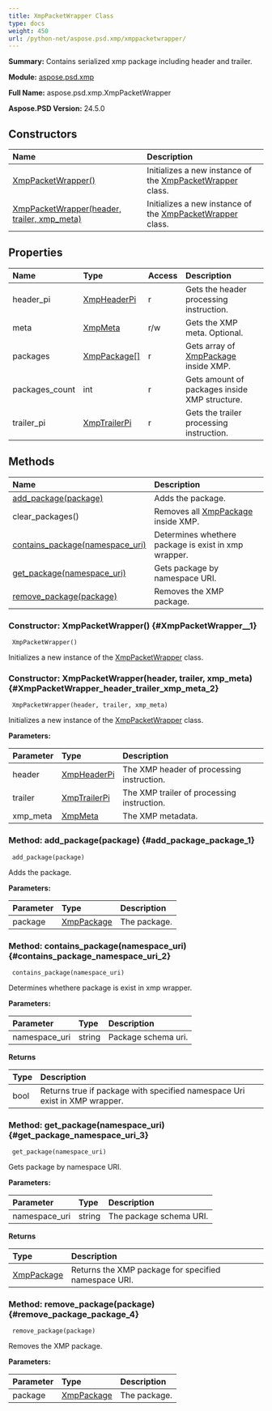 ```yaml
---
title: XmpPacketWrapper Class
type: docs
weight: 450
url: /python-net/aspose.psd.xmp/xmppacketwrapper/
---
```


**Summary:** Contains serialized xmp package including header and trailer.

**Module:** [aspose.psd.xmp](/psd/python-net/aspose.psd.xmp/)

**Full Name:** aspose.psd.xmp.XmpPacketWrapper

**Aspose.PSD Version:** 24.5.0

## **Constructors**
| **Name** | **Description** |
| :- | :- |
| [XmpPacketWrapper()](#XmpPacketWrapper__1) | Initializes a new instance of the [XmpPacketWrapper](/psd/python-net/aspose.psd.xmp/xmppacketwrapper/) class. |
| [XmpPacketWrapper(header, trailer, xmp_meta)](#XmpPacketWrapper_header_trailer_xmp_meta_2) | Initializes a new instance of the [XmpPacketWrapper](/psd/python-net/aspose.psd.xmp/xmppacketwrapper/) class. |
## **Properties**
| **Name** | **Type** | **Access** | **Description** |
| :- | :- | :- | :- |
| header_pi | [XmpHeaderPi](/psd/python-net/aspose.psd.xmp/xmpheaderpi) | r | Gets the header processing instruction. |
| meta | [XmpMeta](/psd/python-net/aspose.psd.xmp/xmpmeta) | r/w | Gets the XMP meta. Optional. |
| packages | [XmpPackage[]](/psd/python-net/aspose.psd.xmp/xmppackage) | r | Gets array of [XmpPackage](/psd/python-net/aspose.psd.xmp/xmppackage/) inside XMP. |
| packages_count | int | r | Gets amount of packages inside XMP structure. |
| trailer_pi | [XmpTrailerPi](/psd/python-net/aspose.psd.xmp/xmptrailerpi) | r | Gets the trailer processing instruction. |
## **Methods**
| **Name** | **Description** |
| :- | :- |
| [add_package(package)](#add_package_package_1) | Adds the package. |
| clear_packages() | Removes all [XmpPackage](/psd/python-net/aspose.psd.xmp/xmppackage/) inside XMP. |
| [contains_package(namespace_uri)](#contains_package_namespace_uri_2) | Determines whethere package is exist in xmp wrapper. |
| [get_package(namespace_uri)](#get_package_namespace_uri_3) | Gets package by namespace URI. |
| [remove_package(package)](#remove_package_package_4) | Removes the XMP package. |


### Constructor: XmpPacketWrapper() {#XmpPacketWrapper__1}


```
 XmpPacketWrapper() 
```

Initializes a new instance of the [XmpPacketWrapper](/psd/python-net/aspose.psd.xmp/xmppacketwrapper/) class.

### Constructor: XmpPacketWrapper(header, trailer, xmp_meta) {#XmpPacketWrapper_header_trailer_xmp_meta_2}


```
 XmpPacketWrapper(header, trailer, xmp_meta) 
```

Initializes a new instance of the [XmpPacketWrapper](/psd/python-net/aspose.psd.xmp/xmppacketwrapper/) class.

**Parameters:**

| Parameter | Type | Description |
| :- | :- | :- |
| header | [XmpHeaderPi](/psd/python-net/aspose.psd.xmp/xmpheaderpi) | The XMP header of processing instruction. |
| trailer | [XmpTrailerPi](/psd/python-net/aspose.psd.xmp/xmptrailerpi) | The XMP trailer of processing instruction. |
| xmp_meta | [XmpMeta](/psd/python-net/aspose.psd.xmp/xmpmeta) | The XMP metadata. |

### Method: add_package(package) {#add_package_package_1}


```
 add_package(package) 
```

Adds the package.

**Parameters:**

| Parameter | Type | Description |
| :- | :- | :- |
| package | [XmpPackage](/psd/python-net/aspose.psd.xmp/xmppackage) | The package. |

### Method: contains_package(namespace_uri) {#contains_package_namespace_uri_2}


```
 contains_package(namespace_uri) 
```

Determines whethere package is exist in xmp wrapper.

**Parameters:**

| Parameter | Type | Description |
| :- | :- | :- |
| namespace_uri | string | Package schema uri. |

**Returns**

| Type | Description |
| :- | :- |
| bool | Returns true if package with specified namespace Uri exist in XMP wrapper. |


### Method: get_package(namespace_uri) {#get_package_namespace_uri_3}


```
 get_package(namespace_uri) 
```

Gets package by namespace URI.

**Parameters:**

| Parameter | Type | Description |
| :- | :- | :- |
| namespace_uri | string | The package schema URI. |

**Returns**

| Type | Description |
| :- | :- |
| [XmpPackage](/psd/python-net/aspose.psd.xmp/xmppackage) | Returns the XMP package for specified namespace URI. |


### Method: remove_package(package) {#remove_package_package_4}


```
 remove_package(package) 
```

Removes the XMP package.

**Parameters:**

| Parameter | Type | Description |
| :- | :- | :- |
| package | [XmpPackage](/psd/python-net/aspose.psd.xmp/xmppackage) | The package. |

